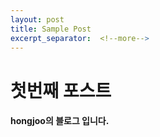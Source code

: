 ```yaml
---
layout: post
title: Sample Post
excerpt_separator:  <!--more-->
---
```


# **첫번째 포스트**
#### hongjoo의 블로그 입니다.